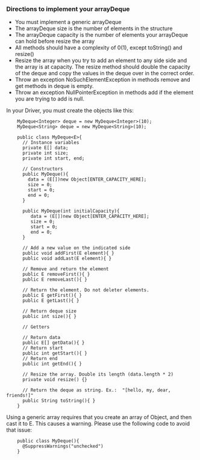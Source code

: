 ### Directions to implement your arrayDeque

- You must implement a generic arrayDeque
- The arrayDeque size is the number of elements in the structure
- The arrayDeque capacity is the number of elements your arrayDeque can hold before
resize the array
- All methods should have a complexity of 0(1), except toString() and resize()
- Resize the array when you try to add an element to any side side and the array is at capacity. The resize method should double the capacity of the deque and copy the values in the deque over in the correct order.
- Throw an exception NoSuchElementException in methods remove and get methods in deque is empty.
- Throw an exception NullPointerException in methods add if the element you are trying to add is null.

In your Driver, you must create the objects like this:

```
    MyDeque<Integer> deque = new MyDeque<Integer>(10);
    MyDeque<String> deque = new MyDeque<String>(10);
```


```
    public class MyDeque<E>{
      // Instance variables
      private E[] data;
      private int size;
      private int start, end;

      // Constructors
      public MyDeque(){ 
        data = (E[])new Object[ENTER_CAPACITY_HERE];
        size = 0;
        start = 0;
        end = 0;
      }
  
      public MyDeque(int initialCapacity){ 
         data = (E[])new Object[ENTER_CAPACITY_HERE];
         size = 0;
         start = 0;
         end = 0;
      }
      
      // Add a new value on the indicated side
      public void addFirst(E element){ }
      public void addLast(E element){ }
      
      // Remove and return the element
      public E removeFirst(){ }
      public E removeLast(){ }
      
      // Return the element. Do not deleter elements.
      public E getFirst(){ }
      public E getLast(){ }
      
      // Return deque size
      public int size(){ }
      
      // Getters
  
      // Return data
      public E[] getData(){ }
      // Return start
      public int getStart(){ }
      // Return end
      public int getEnd(){ }
      
      // Resize the array. Double its length (data.length * 2)
      private void resize() {}
      
      // Return the deque as string. Ex.:  "[hello, my, dear, friends!]"
      public String toString(){ }
    }
```

Using a generic array requires that you create an array of Object, and then cast it to E. This causes a warning. Please use the following code to avoid that issue:
```
    public class MyDeque(){
      @SuppressWarnings("unchecked")
    }
```

  
